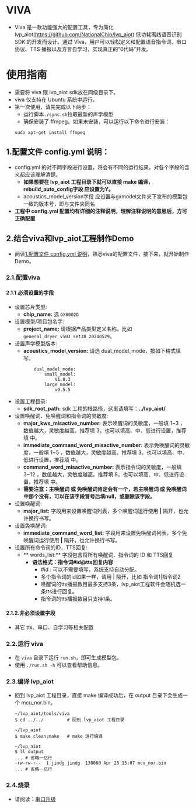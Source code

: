 # VIVA
* Viva 是一款功能强大的配置工具，专为简化 lvp_aiot(https://github.com/NationalChip/lvp_aiot) 低功耗离线语音识别 SDK 的开发而设计。通过 Viva，用户可以轻松定义和配置语音指令词、串口协议、TTS 播报以及方言自学习，实现真正的“0代码”开发。


# 使用指南
* 需要将 viva 跟 lvp_aiot sdk放在同级目录下。
* viva 仅支持在 Ubuntu 系统中运行。
* 第一次使用，请先完成以下两步：
    * 运行脚本`./sync.sh`拉取最新的声学模型
    * 确保安装了 ffmpeg。如果未安装，可以运行以下命令进行安装：
    ```
    sudo apt-get install ffmpeg

    ```

## 1.配置文件 config.yml 说明：
* config.yml 的对不同字段进行设置，将会有不同的运行结果，对各个字段的含义都应该理解清楚。
    * **如果想要在 lvp_aiot 工程目录下就可以直接 make 编译，rebuild_auto_config字段 应设置为Y。**
    * acoustics_model_version字段 应设置与gxmodel文件夹下发布的模型包一致的版本号，即与文件夹同名
* **工程中 config.yml 配置均有详细的注释说明，理解注释说明的意思后，方可正确配置**

## 2.结合viva和lvp_aiot工程制作Demo
* 阅读[1.配置文件 config.yml 说明](#1配置文件-configyml-说明)，熟悉viva的配置文件，接下来，就开始制作Demo。

### 2.1.配置viva
#### 2.1.1.必须设置的字段
* 设置芯片类型:
    * **chip_name:** 选 `GX8002D`
* 设置模型/项目包名字:
    * **project_name:** 请根据产品类型定义名称。比如 `general_dryer_v503_set38_20240529`。
* 设置声学模型版本:
    * **acoustics_model_version:** 请选 dual_model_mode，按如下格式填写。
        ```
            dual_model_mode:
                small_model:
                    V1.0.3
                large_model:
                    v0.5.5
        ```
* 设置工程目录:
    * **sdk_root_path:** sdk 工程的根路径，这里请填写：**../lvp_aiot/**
* 设置唤醒词、免唤醒词和指令词的灵敏度:
    * **major_kws_misactive_number:** 表示唤醒词的灵敏度，一般填 1~3 ，数值越大，灵敏度越高。推荐填 3。也可以填高、中、低进行设置，推荐填 中。
    * **immediate_command_word_misactive_number:** 表示免唤醒词的灵敏度，一般填 1~5 ，数值越大，灵敏度越高。推荐填 3。也可以填高、中、低进行设置，推荐填 中。
    * **command_word_misactive_number:** 表示指令词的灵敏度，一般填 3~12 ，数值越大，灵敏度越高。推荐填 8。也可以填高、中、低进行设置，推荐填 中。
    * **需要注意：主唤醒词 或 免唤醒词肯定会有一个，若主唤醒词 或 免唤醒词中那个没有，可以在该字段冒号后填null，或删除该字段。**
* 设置唤醒词:
    * **major_list:** 字段用来设置唤醒词列表，多个唤醒词运行使用 **|** 隔开，也允许换行书写。
* 设置免唤醒词:
    * **immediate_command_word_list:** 字段用来设置免唤醒词列表，多个免唤醒词运行使用 **|** 隔开，也允许换行书写。
* 设置所有命令词的ID，TTS回复:
    * ** words_list:** 字段包含将所有唤醒词、指令词的 ID 和 TTS回复
        * **语法格式：指令词#id@tts回复内容**
            * #id : 可以不需要填写，系统支持自动分配。
            * 多个指令词的id如果一样，请用 | 隔开，比如 指令词1|指令词2
            * 唤醒词的tts播报数目最多支持3条，lvp_aiot工程软件会随机选一条tts进行回复。
            * 指令词的tts播报数目只支持1条。

#### 2.1.2.非必须设置字段
* 其它 tts、串口、自学习等相关配置

### 2.2.运行 viva
* 在 `viva` 目录下运行 `run.sh`，即可生成模型包。
* 使用 `./run.sh -h` 可以查看帮助信息。

### 2.3.编译 lvp_aiot
* 回到 lvp_aiot 工程目录，直接 make 编译成功后，在 output 目录下会生成一个 mcu_nor.bin。
    ```shell
    ~/lvp_aiot/tools/viva
    $ cd ../../         # 回到 lvp_aiot 工程目录

    ~/lvp_aiot
    $ make clean;make   # make 进行编译

    ~/lvp_aiot
    $ ll output
    ... # 省略一亿行
    -rw-rw-r--  1 jindg jindg  130060 Apr 25 15:07 mcu_nor.bin
    ... # 省略一亿行
    ```
### 2.4.烧录
* 请阅读：[串口升级](https://nationalchip.gitlab.io/ai_audio_docs/software/lvp/SDK%E5%BC%80%E5%8F%91%E6%8C%87%E5%8D%97/SDK%E5%BF%AB%E9%80%9F%E5%85%A5%E9%97%A8/%E4%B8%B2%E5%8F%A3%E5%8D%87%E7%BA%A7/) 
